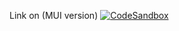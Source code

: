 Link on (MUI version)
[![CodeSandbox](https://image4.owler.com/logo/codesandbox_owler_20190520_073046_original.png)](https://codesandbox.io/s/test-task-list-kgy6xv)
